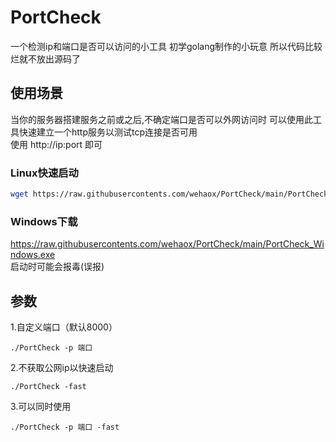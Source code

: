 # PortCheck
一个检测ip和端口是否可以访问的小工具
初学golang制作的小玩意  所以代码比较烂就不放出源码了
## 使用场景  
当你的服务器搭建服务之前或之后,不确定端口是否可以外网访问时
可以使用此工具快速建立一个http服务以测试tcp连接是否可用  
使用 http://ip:port 即可  
### Linux快速启动
```bash
wget https://raw.githubusercontents.com/wehaox/PortCheck/main/PortCheck_Linux && chmod +x ./PortCheck_Linux && ./PortCheck_Linux -p 8001
```
### Windows下载
https://raw.githubusercontents.com/wehaox/PortCheck/main/PortCheck_Windows.exe  
启动时可能会报毒(误报)  
## 参数  
1.自定义端口（默认8000）
```shell
./PortCheck -p 端口
```
2.不获取公网ip以快速启动
```shell
./PortCheck -fast 
```
3.可以同时使用
```shell
./PortCheck -p 端口 -fast
```
